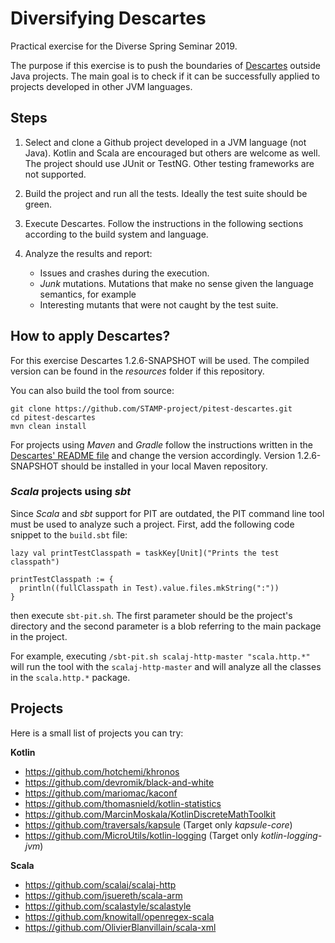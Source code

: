 # Diversifying Descartes

Practical exercise for the Diverse Spring Seminar 2019.

The purpose if this exercise is to push the boundaries of [Descartes](https://github.com/STAMP-project/pitest-descartes) outside Java projects. The main goal is to check if it can be successfully applied to projects developed in other JVM languages.

## Steps

1. Select and clone a Github project developed in a JVM language (not Java). Kotlin and Scala are encouraged but others are welcome as well. The project should use JUnit or TestNG. Other testing frameworks are not supported.

2. Build the project and run all the tests. Ideally the test suite should be green.

3. Execute Descartes. Follow the instructions in the following sections according to the build system and language.

4. Analyze the results and report:
    - Issues and crashes during the execution.
    - *Junk* mutations. Mutations that make no sense given the language semantics, for example
    - Interesting mutants that were not caught by the test suite.

## How to apply Descartes?

For this exercise Descartes 1.2.6-SNAPSHOT will be used. The compiled version can be found in the *resources* folder if this repository. 

You can also build the tool from source:

```
git clone https://github.com/STAMP-project/pitest-descartes.git
cd pitest-descartes
mvn clean install
```

For projects using *Maven* and *Gradle* follow the instructions written in the [Descartes' README file](https://github.com/STAMP-project/pitest-descartes/blob/master/README.md) and change the version accordingly. Version 1.2.6-SNAPSHOT should be installed in your local Maven repository. 

### *Scala* projects using *sbt*

Since *Scala* and *sbt* support for PIT are outdated, the PIT command line tool must be used to analyze such a project.
First, add the following code snippet to the `build.sbt` file:

```
lazy val printTestClasspath = taskKey[Unit]("Prints the test classpath")

printTestClasspath := {
  println((fullClasspath in Test).value.files.mkString(":"))
}
```
then execute `sbt-pit.sh`. The first parameter should be the project's directory and the second parameter is a blob referring to the main package in the project.

For example, executing `/sbt-pit.sh scalaj-http-master "scala.http.*"` will run the tool with the `scalaj-http-master` and will analyze all the classes in the `scala.http.*` package.

## Projects

Here is a small list of projects you can try:

**Kotlin**

- https://github.com/hotchemi/khronos
- https://github.com/devromik/black-and-white
- https://github.com/mariomac/kaconf
- https://github.com/thomasnield/kotlin-statistics
- https://github.com/MarcinMoskala/KotlinDiscreteMathToolkit
- https://github.com/traversals/kapsule (Target only *kapsule-core*)
- https://github.com/MicroUtils/kotlin-logging (Target only *kotlin-logging-jvm*)

**Scala**

- https://github.com/scalaj/scalaj-http
- https://github.com/jsuereth/scala-arm
- https://github.com/scalastyle/scalastyle
- https://github.com/knowitall/openregex-scala
- https://github.com/OlivierBlanvillain/scala-xml




